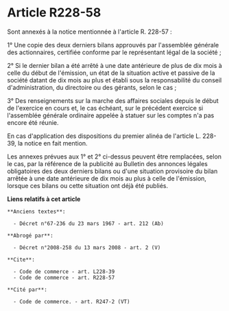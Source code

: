 # Article R228-58

Sont annexés à la notice mentionnée à l'article R. 228-57 : 

1° Une copie des deux derniers bilans approuvés par l'assemblée générale des actionnaires, certifiée conforme par le
représentant légal de la société ; 

2° Si le dernier bilan a été arrêté à une date antérieure de plus de dix mois à celle du début de l'émission, un état de la
situation active et passive de la société datant de dix mois au plus et établi sous la responsabilité du conseil
d'administration, du directoire ou des gérants, selon le cas ; 

3° Des renseignements sur la marche des affaires sociales depuis le début de l'exercice en cours et, le cas échéant, sur le
précédent exercice si l'assemblée générale ordinaire appelée à statuer sur les comptes n'a pas encore été réunie. 

En cas d'application des dispositions du premier alinéa de l'article L. 228-39, la notice en fait mention. 

Les annexes prévues aux 1° et 2° ci-dessus peuvent être remplacées, selon le cas, par la référence de la publicité au
Bulletin des annonces légales obligatoires des deux derniers bilans ou d'une situation provisoire du bilan arrêtée à une date
antérieure de dix mois au plus à celle de l'émission, lorsque ces bilans ou cette situation ont déjà été publiés.

**Liens relatifs à cet article**

	**Anciens textes**:

	  - Décret n°67-236 du 23 mars 1967 - art. 212 (Ab)

	**Abrogé par**:

	  - Décret n°2008-258 du 13 mars 2008 - art. 2 (V)

	**Cite**:

	  - Code de commerce - art. L228-39
	  - Code de commerce - art. R228-57

	**Cité par**:

	  - Code de commerce. - art. R247-2 (VT)
